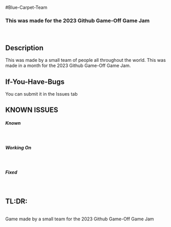 #Blue-Carpet-Team
### This was made for the 2023 Github Game-Off Game Jam
<br>

## Description
This was made by a small team of people all throughout the world. This was made in a month for the 2023 Github Game-Off Game Jam.
<br>

## If-You-Have-Bugs
You can submit it in the Issues tab
<br>

## KNOWN ISSUES
##### Known
<br>

##### Working On
<br>

##### Fixed

<br>

## TL:DR:
<br>
Game made by a small team for the 2023 Github Game-Off Game Jam
